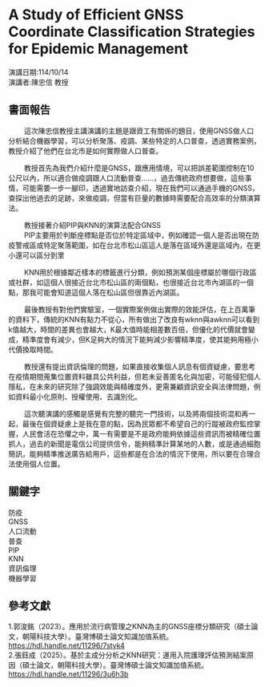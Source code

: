 # A Study of Efficient GNSS Coordinate Classification Strategies for Epidemic Management
演講日期:114/10/14\
演講者:陳忠信 教授
## 書面報告
&nbsp;&nbsp;&nbsp;&nbsp;&nbsp;&nbsp;&nbsp;&nbsp;這次陳忠信教授主講演講的主題是跟資工有關係的題目，使用GNSS做人口分析結合機器學習，可以分析聚落、疫調、某些特定的人口普查，透過實務案例，教授介紹了他們在台北市是如何實際做人口普查。

&nbsp;&nbsp;&nbsp;&nbsp;&nbsp;&nbsp;&nbsp;&nbsp;教授首先為我們介紹什麼是GNSS，跟應用情境，可以把誤差範圍控制在10公尺以內，所以適合做疫調跟人口流動普查......，過去傳統政府想要做，這些事情，可能需要一步一腳印，透過實地訪查介紹，現在我們可以通過手機的GNSS，查探出他過去的足跡，來做疫調，但當有巨量的數據時需要配合高效率的分類演算法。

&nbsp;&nbsp;&nbsp;&nbsp;&nbsp;&nbsp;&nbsp;&nbsp;教授接著介紹PIP與KNN的演算法配合GNSS\
&nbsp;&nbsp;&nbsp;&nbsp;&nbsp;&nbsp;&nbsp;&nbsp;PIP主要用於判斷座標點是否位於特定區域中，例如確認一個人是否出現在防疫警戒區或特定聚落範圍，如在台北市松山區這人是落在區域外還是區域內，在更小還可以區分到里

&nbsp;&nbsp;&nbsp;&nbsp;&nbsp;&nbsp;&nbsp;&nbsp;KNN用於根據鄰近樣本的標籤進行分類，例如預測某個座標屬於哪個行政區或社群，如這個人很接近台北市松山區的兩個點，也很接近台北市內湖區的一個點，那我可能會知道這個人落在松山區但很靠近內湖區。

&nbsp;&nbsp;&nbsp;&nbsp;&nbsp;&nbsp;&nbsp;&nbsp;最後教授有對他們實驗室，一個實際案例做出實際的效能評估，在上百萬筆的資料下，傳統的KNN有點力不從心，所有做出了改良有wknn與awknn可以看到k值越大，時間的差異也會越大，K最大值時能相差數百倍，但優化的代價就會變成，精準度會有減少，但K足夠大的情況下能夠減少影響精準度，使其能夠用極小代價換取時間。

&nbsp;&nbsp;&nbsp;&nbsp;&nbsp;&nbsp;&nbsp;&nbsp;教授還有提出資訊倫理的問題，如果直接收集個人訊息有個資疑慮，要思考在疫情期間蒐集位置資料雖具公共利益，但若未妥善匿名化與加密，可能侵犯個人隱私，在未來的研究除了強調效能與精確度外，更需兼顧資訊安全與法律問題，例如資料最小化原則、授權使用、去識別化。

&nbsp;&nbsp;&nbsp;&nbsp;&nbsp;&nbsp;&nbsp;&nbsp;這次聽演講的感觸是感覺有完整的聽完一門技術，以及將兩個技術混和再一起，最後在個資疑慮上是我在意的點，因為民眾都不希望自己的行蹤被政府監控掌握，人民會活在恐懼之中，萬一有需要是不是政府能夠依據這些資訊而被精確位置抓人，過去的新聞是電信公司提供信令，能夠精準計算某地的人數，或是通過細胞簡訊，能夠精準推送廣告給用戶，這些都是在合法的情況下使用，所以要在合理合法使用個人位置。

## 關鍵字
防疫\
GNSS\
人口流動\
普查\
PIP\
KNN\
資訊倫理\
機器學習
## 參考文獻
1.郭浚銘（2023）。應用於流行病管理之KNN為主的GNSS座標分類研究（碩士論文，朝陽科技大學）。臺灣博碩士論文知識加值系統。https://hdl.handle.net/11296/7styk4 \
2.張鈺成（2025）。基於主成分分析之KNN研究：運用入院護理評估預測結案原因（碩士論文，朝陽科技大學）。臺灣博碩士論文知識加值系統。https://hdl.handle.net/11296/3u6h3b


